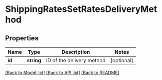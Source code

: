 # ShippingRatesSetRatesDeliveryMethod

## Properties
Name | Type | Description | Notes
------------ | ------------- | ------------- | -------------
**id** | **string** | ID of the delivery method | [optional] 

[[Back to Model list]](../README.md#documentation-for-models) [[Back to API list]](../README.md#documentation-for-api-endpoints) [[Back to README]](../README.md)


